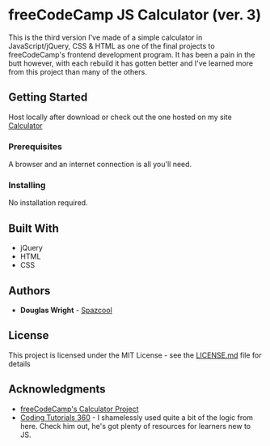 # freeCodeCamp JS Calculator (ver. 3)

This is the third version I've made of a simple calculator in JavaScript/jQuery, CSS & HTML as one of the final projects to freeCodeCamp's frontend development program. It has been a pain in the butt however, with each rebuild it has gotten better and I've learned more from this project than many of the others.

## Getting Started

Host locally after download or check out the one hosted on my site [Calculator](http://www.spazcool.com/calculator/index.html)

### Prerequisites

A browser and an internet connection is all you'll need.

### Installing

No installation required.

## Built With

* jQuery
* HTML
* CSS

## Authors

* **Douglas Wright** - [Spazcool](https://github.com/Spazcool)

## License

This project is licensed under the MIT License - see the [LICENSE.md](LICENSE.md) file for details

## Acknowledgments

* [freeCodeCamp's Calculator Project](https://www.freecodecamp.com/challenges/build-a-javascript-calculator)
* [Coding Tutorials 360](https://www.youtube.com/watch?v=24UvjYFDID0&list=PLHdCowjFIBmJ4KfgqZlvEOiRAZUHmD_cZ) - I shamelessly used quite a bit of the logic from here. Check him out, he's got plenty of resources for learners new to JS.
